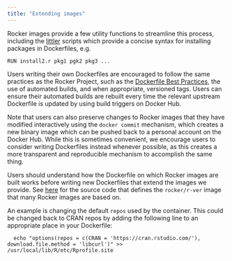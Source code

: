 ```yaml
---
title: "Extending images"
---
```


Rocker images provide a few utility functions to streamline this process, including the 
[littler](https://cran.r-project.org/package=littler) scripts which provide a concise syntax for installing packages in Dockerfiles, e.g.

    RUN install2.r pkg1 pgk2 pkg3 ...


Users writing their own Dockerfiles are encouraged to follow the same practices as the
Rocker Project, such as the [Dockerfile Best Practices](https://docs.docker.com/engine/userguide/eng-image/dockerfile_best-practices/), the use of automated builds,
and when appropriate, versioned tags.  Users can ensure their automated builds are rebuilt
every time the relevant upstream Dockerfile is updated by using build triggers on Docker Hub.

Note that users can also preserve changes to Rocker images that they have modified interactively using
the `docker commit` mechanism, which creates a new binary image which can be pushed back to
a personal account on the Docker Hub.  While this is sometimes convenient, we encourage users to
consider writing Dockerfiles instead whenever possible, as this creates a more transparent
and reproducible mechanism to accomplish the same thing.  

Users should understand how the Dockerfile on which Rocker images are built works before writing new
Dockerfiles that extend the images we provide. See [here](https://github.com/rocker-org/rocker-versioned/blob/master/r-ver/latest.Dockerfile) for the source code that defines the `rocker/r-ver` image that many Rocker images
are based on.

An example is changing the default `repos` used by the container. This could be changed back to CRAN
repos by adding the following line to an appropriate place in your Dockerfile:

```
  echo "options(repos = c(CRAN = 'https://cran.rstudio.com/'), download.file.method = 'libcurl')" >> /usr/local/lib/R/etc/Rprofile.site
```

